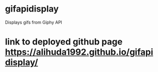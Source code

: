 # gifapidisplay
Displays gifs from Giphy API 
# link to deployed github page https://alihuda1992.github.io/gifapidisplay/

